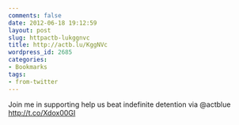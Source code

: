 ```yaml
---
comments: false
date: 2012-06-18 19:12:59
layout: post
slug: httpactb-lukggnvc
title: http://actb.lu/KggNVc
wordpress_id: 2685
categories:
- Bookmarks
tags:
- from-twitter
---
```


Join me in supporting help us beat indefinite detention via @actblue http://t.co/Xdox00GI
